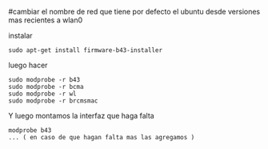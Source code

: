 #cambiar el nombre de red que tiene por defecto el ubuntu desde versiones mas recientes a wlan0

instalar
```
sudo apt-get install firmware-b43-installer
```
luego hacer 
```
sudo modprobe -r b43
sudo modprobe -r bcma
sudo modprobe -r wl
sudo modprobe -r brcmsmac
```
Y luego montamos la interfaz que haga falta
```
modprobe b43
... ( en caso de que hagan falta mas las agregamos )
```
